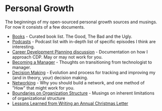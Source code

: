 # Personal Growth

The beginnings of my open-sourced personal growth sources and musings.  For now it consists of a few documents.

* [Books](books.md) - Curated book list.  The Good, The Bad and the Ugly.
* [Podcasts](podcasts.md) - Podcast list with in-depth list of specific episodes I think are interesting.
* [Career Development Planning discussion](CareerDevelopment-Planning.md) - Documentation on how I approach CDP.  May or may not work for you.
* [Becoming a Manager](on-becoming-a-manager.md) - Thoughts on transitioning from technologist to manager.
* [Decision Making](decision-making.md) - Evolution and process for tracking and improving my (and in theory, your) decision making.
* [Networking](networking.md) - Why you should build a network, and one method of "How" that might work for you.
* [Boundaries on Organization Structure](org-structure.md) - Musings on inherent limitations of organizational structure
* [Lessons Learned from Writing an Annual Christmas Letter](christmas-letter.md)
